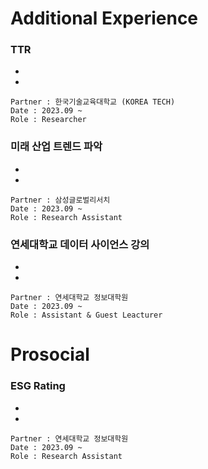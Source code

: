 # Additional Experience

### TTR
- 
- 
~~~
Partner : 한국기술교육대학교 (KOREA TECH)
Date : 2023.09 ~ 
Role : Researcher 
~~~


### 미래 산업 트렌드 파악
- 
- 
~~~
Partner : 삼성글로벌리서치
Date : 2023.09 ~ 
Role : Research Assistant
~~~

### 연세대학교 데이터 사이언스 강의
- 
- 
~~~
Partner : 연세대학교 정보대학원
Date : 2023.09 ~ 
Role : Assistant & Guest Leacturer
~~~


# Prosocial

### ESG Rating
- 
- 
~~~
Partner : 연세대학교 정보대학원
Date : 2023.09 ~ 
Role : Research Assistant
~~~


